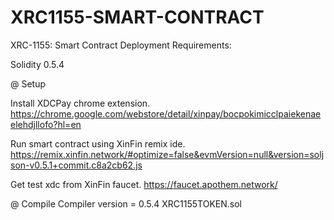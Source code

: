 # XRC1155-SMART-CONTRACT
XRC-1155: Smart Contract  Deployment
Requirements:

Solidity 0.5.4

@ Setup

Install XDCPay chrome extension.
https://chrome.google.com/webstore/detail/xinpay/bocpokimicclpaiekenaeelehdjllofo?hl=en

Run smart contract using XinFin remix ide.
https://remix.xinfin.network/#optimize=false&evmVersion=null&version=soljson-v0.5.1+commit.c8a2cb62.js

Get test xdc from XinFin faucet.
https://faucet.apothem.network/

@ Compile 
Compiler version = 0.5.4
XRC1155TOKEN.sol
